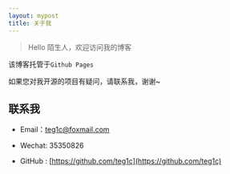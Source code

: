 ```yaml
---
layout: mypost
title: 关于我
---
```


> Hello 陌生人，欢迎访问我的博客

该博客托管于`Github Pages`

如果您对我开源的项目有疑问，请联系我，谢谢~


## 联系我

- Email：teg1c@foxmail.com

- Wechat: 35350826

- GitHub : [https://github.com/teg1c](https://github.com/teg1c)
